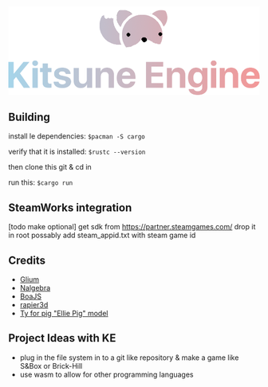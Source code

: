 
![Logo](https://github.com/LunaLeTuna/Kitsune-Engine/blob/main/kitsune_logo.png?raw=true)

## Building

install le dependencies:
`$pacman -S cargo`

verify that it is installed:
`$rustc --version`

then clone this git & cd in

run this:
`$cargo run`

## SteamWorks integration

[todo make optional]
get sdk from https://partner.steamgames.com/
drop it in root
possably add steam_appid.txt with steam game id

## Credits

- [Glium](https://github.com/glium/glium)
- [Nalgebra](https://nalgebra.org/)
- [BoaJS](https://boajs.dev/)
- [rapier3d](https://rapier.rs/)
- [Ty for pig "Ellie Pig" model](https://github.com/TyThePotato)

## Project Ideas with KE

- plug in the file system in to a git like repository & make a game like S&Box or Brick-Hill
- use wasm to allow for other programming languages
